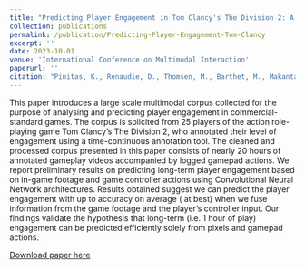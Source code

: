 ```yaml
---
title: "Predicting Player Engagement in Tom Clancy's The Division 2: A Multimodal Approach via Pixels and Gamepad Actions."
collection: publications
permalink: /publication/Predicting-Player-Engagement-Tom-Clancy
excerpt: ''
date: 2023-10-01
venue: 'International Conference on Multimodal Interaction'
paperurl: ''
citation: "Pinitas, K., Renaudie, D., Thomsen, M., Barthet, M., Makantasis, K., Liapis, A., & Yannakakis, G. N. (2023). Predicting Player Engagement in Tom Clancy's The Division 2: A Multimodal Approach via Pixels and Gamepad Actions. In Proceedings of the International Conference on Multimodal Interaction (pp. 488-497)."
---
```


This paper introduces a large scale multimodal corpus collected for the purpose of analysing and predicting player engagement in commercial-standard games. The corpus is solicited from 25 players of the action role-playing game Tom Clancy’s The Division 2, who annotated their level of engagement using a time-continuous annotation tool. The cleaned and processed corpus presented in this paper consists of nearly 20 hours of annotated gameplay videos accompanied by logged gamepad actions. We report preliminary results on predicting long-term player engagement based on in-game footage and game controller actions using Convolutional Neural Network architectures. Results obtained suggest we can predict the player engagement with up to accuracy on average ( at best) when we fuse information from the game footage and the player’s controller input. Our findings validate the hypothesis that long-term (i.e. 1 hour of play) engagement can be predicted efficiently solely from pixels and gamepad actions.

[Download paper here](http://matt-barthet.github.io/files/Predicting-Player-Engagement-Tom-Clancy.pdf)